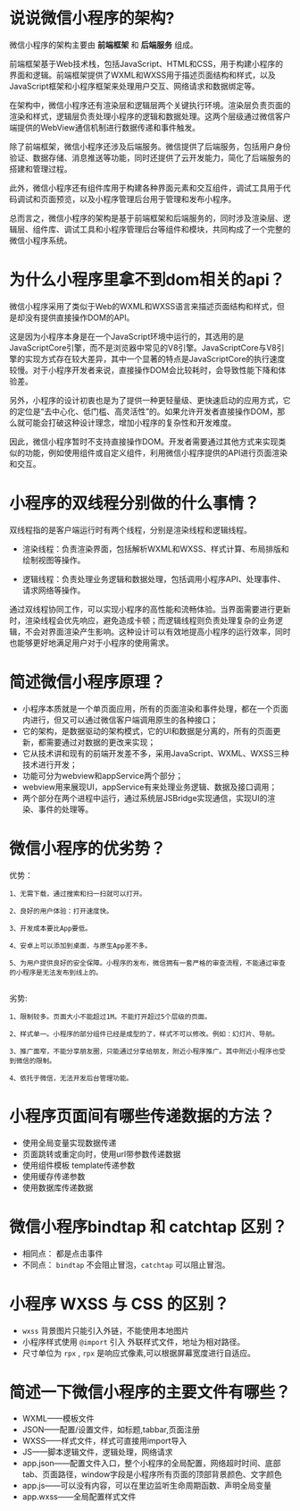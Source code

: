 # 说说微信小程序的架构?   
微信小程序的架构主要由 **前端框架** 和 **后端服务** 组成。  
  
前端框架基于Web技术栈，包括JavaScript、HTML和CSS，用于构建小程序的界面和逻辑。前端框架提供了WXML和WXSS用于描述页面结构和样式，以及JavaScript框架和小程序框架来处理用户交互、网络请求和数据绑定等。  
  
在架构中，微信小程序还有渲染层和逻辑层两个关键执行环境。渲染层负责页面的渲染和样式，逻辑层负责处理小程序的逻辑和数据处理。这两个层级通过微信客户端提供的WebView通信机制进行数据传递和事件触发。  
  
除了前端框架，微信小程序还涉及后端服务。微信提供了后端服务，包括用户身份验证、数据存储、消息推送等功能，同时还提供了云开发能力，简化了后端服务的搭建和管理过程。  
  
此外，微信小程序还有组件库用于构建各种界面元素和交互组件，调试工具用于代码调试和页面预览，以及小程序管理后台用于管理和发布小程序。  
  
总而言之，微信小程序的架构是基于前端框架和后端服务的，同时涉及渲染层、逻辑层、组件库、调试工具和小程序管理后台等组件和模块，共同构成了一个完整的微信小程序系统。  
# 为什么小程序里拿不到dom相关的api？  
微信小程序采用了类似于Web的WXML和WXSS语言来描述页面结构和样式，但是却没有提供直接操作DOM的API。  
  
这是因为小程序本身是在一个JavaScript环境中运行的，其选用的是JavaScriptCore引擎，而不是浏览器中常见的V8引擎。JavaScriptCore与V8引擎的实现方式存在较大差异，其中一个显著的特点是JavaScriptCore的执行速度较慢。对于小程序开发者来说，直接操作DOM会比较耗时，会导致性能下降和体验差。  
  
另外，小程序的设计初衷也是为了提供一种更轻量级、更快速启动的应用方式，它的定位是“去中心化、低门槛、高灵活性”的。如果允许开发者直接操作DOM，那么就可能会打破这种设计理念，增加小程序的复杂性和开发难度。  
  
因此，微信小程序暂时不支持直接操作DOM。开发者需要通过其他方式来实现类似的功能，例如使用组件或自定义组件，利用微信小程序提供的API进行页面渲染和交互。  
# 小程序的双线程分别做的什么事情？  
双线程指的是客户端运行时有两个线程，分别是渲染线程和逻辑线程。  
  
- 渲染线程：负责渲染界面，包括解析WXML和WXSS、样式计算、布局排版和绘制视图等操作。  
  
- 逻辑线程：负责处理业务逻辑和数据处理，包括调用小程序API、处理事件、请求网络等操作。  
  
通过双线程协同工作，可以实现小程序的高性能和流畅体验。当界面需要进行更新时，渲染线程会优先响应，避免造成卡顿；而逻辑线程则负责处理复杂的业务逻辑，不会对界面渲染产生影响。这种设计可以有效地提高小程序的运行效率，同时也能够更好地满足用户对于小程序的使用需求。  
# 简述微信小程序原理？  
* 小程序本质就是一个单页面应用，所有的页面渲染和事件处理，都在一个页面内进行，但又可以通过微信客户端调用原生的各种接口；  
* 它的架构，是数据驱动的架构模式，它的UI和数据是分离的，所有的页面更新，都需要通过对数据的更改来实现；  
* 它从技术讲和现有的前端开发差不多，采用JavaScript、WXML、WXSS三种技术进行开发；  
* 功能可分为webview和appService两个部分；  
* webview用来展现UI，appService有来处理业务逻辑、数据及接口调用；  
* 两个部分在两个进程中运行，通过系统层JSBridge实现通信，实现UI的渲染、事件的处理等。  
# 微信小程序的优劣势？  
优势：  
```  
1、无需下载，通过搜索和扫一扫就可以打开。  
  
2、良好的用户体验：打开速度快。  
  
3、开发成本要比App要低。  
  
4、安卓上可以添加到桌面，与原生App差不多。  
  
5、为用户提供良好的安全保障。小程序的发布，微信拥有一套严格的审查流程，不能通过审查的小程序是无法发布到线上的。  
  
```  
劣势:  
```  
1、限制较多。页面大小不能超过1M。不能打开超过5个层级的页面。  
  
2、样式单一。小程序的部分组件已经是成型的了，样式不可以修改。例如：幻灯片、导航。  
  
3、推广面窄，不能分享朋友圈，只能通过分享给朋友，附近小程序推广。其中附近小程序也受到微信的限制。  
  
4、依托于微信，无法开发后台管理功能。  
```  
  
# 小程序页面间有哪些传递数据的方法？  
* 使用全局变量实现数据传递  
* 页面跳转或重定向时，使用url带参数传递数据  
* 使用组件模板 template传递参数  
* 使用缓存传递参数  
* 使用数据库传递数据  
# 微信小程序bindtap  和  catchtap 区别？  
* 相同点： 都是点击事件  
* 不同点： `bindtap` 不会阻止冒泡，`catchtap` 可以阻止冒泡。  
# 小程序 WXSS  与 CSS 的区别？  
* `wxss` 背景图片只能引入外链，不能使用本地图片  
* 小程序样式使用 `@import` 引入 外联样式文件，地址为相对路径。  
* 尺寸单位为  `rpx` , `rpx` 是响应式像素,可以根据屏幕宽度进行自适应。  
# 简述一下微信小程序的主要文件有哪些？  
* WXML——模板文件  
* JSON——配置/设置文件，如标题,tabbar,页面注册  
* WXSS——样式文件，样式可直接用import导入  
* JS——脚本逻辑文件，逻辑处理，网络请求  
* app.json——配置文件入口，整个小程序的全局配置，网络超时时间、底部tab、页面路径，window字段是小程序所有页面的顶部背景颜色、文字颜色  
* app.js——可以没有内容，可以在里边监听生命周期函数、声明全局变量  
* app.wxss——全局配置样式文件  

